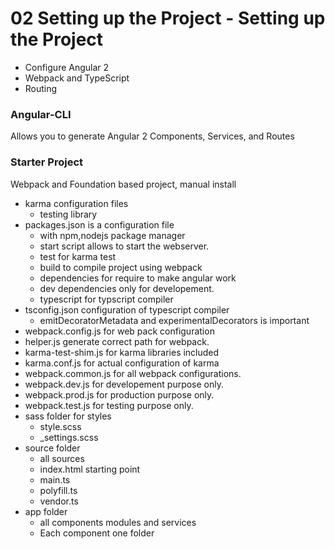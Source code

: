 # 02 Setting up the Project - Setting up the Project

- Configure Angular 2
- Webpack and TypeScript
- Routing


### Angular-CLI
Allows you to generate Angular 2 Components, Services, and Routes

### Starter Project
Webpack and Foundation based project, manual install

- karma configuration files
	- testing library
- packages.json is a configuration file
	- with npm,nodejs package manager
	- start script allows to start the webserver.
	- test for karma test
	- build to compile project using webpack
	- dependencies for require to make angular work
	- dev dependencies only for developement.
	- typescript for typscript compiler
- tsconfig.json configuration of typescript compiler
	- emitDecoratorMetadata and experimentalDecorators is important
- webpack.config.js for web pack configuration
- helper.js generate correct path for webpack.
- karma-test-shim.js for karma libraries included
- karma.conf.js for actual configuration of karma
- webpack.common.js for all webpack configurations.
- webpack.dev.js for developement purpose only.
- webpack.prod.js for production purpose only.
- webpack.test.js for testing purpose only.
- sass folder for styles
	- style.scss
	- _settings.scss
- source folder
	- all sources
	- index.html starting point
	- main.ts
	- polyfill.ts
	- vendor.ts
- app folder
	- all components modules and services
	- Each component one folder